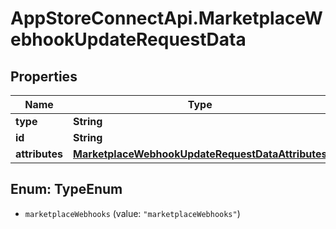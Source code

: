 # AppStoreConnectApi.MarketplaceWebhookUpdateRequestData

## Properties

Name | Type | Description | Notes
------------ | ------------- | ------------- | -------------
**type** | **String** |  | 
**id** | **String** |  | 
**attributes** | [**MarketplaceWebhookUpdateRequestDataAttributes**](MarketplaceWebhookUpdateRequestDataAttributes.md) |  | [optional] 



## Enum: TypeEnum


* `marketplaceWebhooks` (value: `"marketplaceWebhooks"`)





